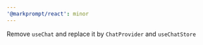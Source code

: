 ```yaml
---
'@markprompt/react': minor
---
```


Remove `useChat` and replace it by `ChatProvider` and `useChatStore`
